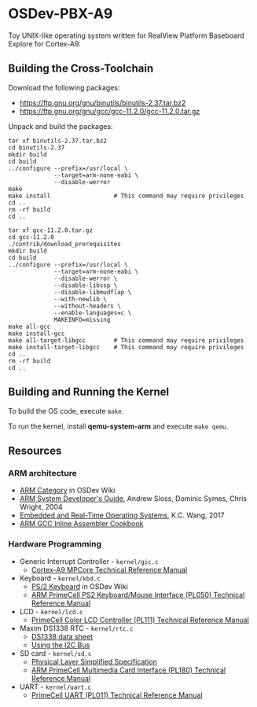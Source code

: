 # OSDev-PBX-A9

Toy UNIX-like operating system written for RealView Platform Baseboard Explore
for Cortex-A9.

## Building the Cross-Toolchain

Download the following packages:

* https://ftp.gnu.org/gnu/binutils/binutils-2.37.tar.bz2
* https://ftp.gnu.org/gnu/gcc/gcc-11.2.0/gcc-11.2.0.tar.gz

Unpack and build the packages:

```
tar xf binutils-2.37.tar.bz2
cd binutils-2.37
mkdir build
cd build
../configure --prefix=/usr/local \
             --target=arm-none-eabi \
             --disable-werror
make
make install                  # This command may require privileges
cd ..
rm -rf build
cd ..

tar xf gcc-11.2.0.tar.gz
cd gcc-11.2.0
./contrib/download_prerequisites
mkdir build
cd build
../configure --prefix=/usr/local \
             --target=arm-none-eabi \
             --disable-werror \
             --disable-libssp \
             --disable-libmudflap \
             --with-newlib \
             --without-headers \
             --enable-languages=c \
             MAKEINFO=missing
make all-gcc
make install-gcc
make all-target-libgcc        # This command may require privileges
make install-target-libgcc    # This command may require privileges
cd ..
rm -rf build
cd ..
```

## Building and Running the Kernel

To build the OS code, execute `make`.

To run the kernel, install **qemu-system-arm** and execute `make qemu`.

## Resources

### ARM architecture

  * [ARM Category](https://wiki.osdev.org/Category:ARM) in OSDev Wiki
  * [ARM System Developer's Guide](https://www.amazon.in/ARM-System-Developers-Guide-Architecture/dp/1558608745), Andrew Sloss, Dominic Symes, Chris Wright, 2004
  * [Embedded and Real-Time Operating Systems](https://link.springer.com/book/10.1007/978-3-319-51517-5), K.C. Wang, 2017
  * [ARM GCC Inline Assembler Cookbook](http://www.ethernut.de/en/documents/arm-inline-asm.html)

### Hardware Programming

* Generic Interrupt Controller - `kernel/gic.c`
  * [Cortex-A9 MPCore Technical Reference Manual](https://developer.arm.com/documentation/ddi0407/g/DDI0407G_cortex_a9_mpcore_r3p0_trm.pdf)
* Keyboard - `kernel/kbd.c`
  * [PS/2 Keyboard](https://wiki.osdev.org/PS/2_Keyboard) in OSDev Wiki
  * [ARM PrimeCell PS2 Keyboard/Mouse Interface (PL050) Technical Reference Manual](https://developer.arm.com/documentation/ddi0143/latest)
* LCD - `kernel/lcd.c`
  * [PrimeCell Color LCD Controller (PL111) Technical Reference Manual](https://developer.arm.com/documentation/ddi0293/c)
* Maxim DS1338 RTC - `kernel/rtc.c`
  * [DS1338 data sheet](https://datasheets.maximintegrated.com/en/ds/DS1338-DS1338Z.pdf)
  * [Using the I2C Bus](https://www.robot-electronics.co.uk/i2c-tutorial)
* SD card - `kernel/sd.c`
  * [Physical Layer Simplified Specification](https://www.sdcard.org/downloads/pls/pdf?p=Part1_Physical_Layer_Simplified_Specification_Ver8.00.jpg&f=Part1_Physical_Layer_Simplified_Specification_Ver8.00.pdf&e=EN_SS1_8)
  * [ARM PrimeCell Multimedia Card Interface (PL180) Technical Reference Manual](https://developer.arm.com/documentation/ddi0172/a)
* UART - `kernel/uart.c`
  * [PrimeCell UART (PL011) Technical Reference Manual](https://developer.arm.com/documentation/ddi0183/g/)

